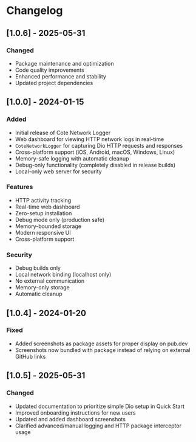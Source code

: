 # Changelog

## [1.0.6] - 2025-05-31

### Changed
- Package maintenance and optimization
- Code quality improvements
- Enhanced performance and stability
- Updated project dependencies

## [1.0.0] - 2024-01-15

### Added
- Initial release of Cote Network Logger
- Web dashboard for viewing HTTP network logs in real-time
- `CoteNetworkLogger` for capturing Dio HTTP requests and responses
- Cross-platform support (iOS, Android, macOS, Windows, Linux)
- Memory-safe logging with automatic cleanup
- Debug-only functionality (completely disabled in release builds)
- Local-only web server for security

### Features
- HTTP activity tracking
- Real-time web dashboard
- Zero-setup installation
- Debug mode only (production safe)
- Memory-bounded storage
- Modern responsive UI
- Cross-platform support

### Security
- Debug builds only
- Local network binding (localhost only)
- No external communication
- Memory-only storage
- Automatic cleanup 

## [1.0.4] - 2024-01-20

### Fixed
- Added screenshots as package assets for proper display on pub.dev
- Screenshots now bundled with package instead of relying on external GitHub links 

## [1.0.5] - 2025-05-31

### Changed
- Updated documentation to prioritize simple Dio setup in Quick Start
- Improved onboarding instructions for new users
- Updated and added dashboard screenshots
- Clarified advanced/manual logging and HTTP package interceptor usage 